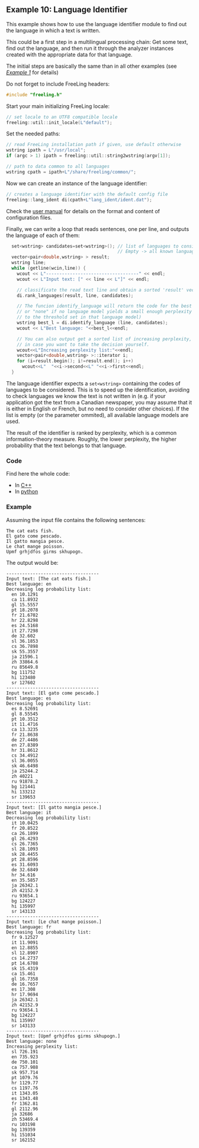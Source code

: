
## Example 10: Language Identifier

This example shows how to use the language identifier module to find out the language in which a text is written.

This could be a first step in a multilingual processing chain: Get some text, find out the language, and then run it through the analyzer instances created with the appropriate data for that language.

The initial steps are basically the same than in all other examples (see [*Example 1*](example01.md) for details)

Do not forget to include FreeLing headers:
```C++
#include "freeling.h"
```
	
Start your main initializing FreeLing locale:
```C++
// set locale to an UTF8 compatible locale
freeling::util::init_locale(L"default");
```

Set the needed paths:
```C++
// read FreeLing installation path if given, use default otherwise
wstring ipath = L"/usr/local";
if (argc > 1) ipath = freeling::util::string2wstring(argv[1]);

// path to data common to all languages
wstring cpath = ipath+L"/share/freeling/common/";
```

Now we can create an instance of the language identifier:
```C++
// creates a language identifier with the default config file
freeling::lang_ident di(cpath+L"lang_ident/ident.dat");
```  

Check the [user manual](https://talp-upc.gitbooks.io/freeling-user-manual/content/) for details on the format and content of configuration files.

Finally, we can write a loop that reads sentences, one per line, and outputs the language of each of them:
```C++
  set<wstring> candidates=set<wstring>(); // list of languages to consider. 
                                          // Empty -> all known languages
  vector<pair<double,wstring> > result;
  wstring line;
  while (getline(wcin,line)) {
    wcout << L"-----------------------------------" << endl;
    wcout << L"Input text: [" << line << L"]" << endl;

    // classificate the read text line and obtain a sorted 'result' vector <language_code, perplexity>
    di.rank_languages(result, line, candidates);

    // The funcion identify_language will return the code for the best language, 
    // or "none" if no language model yields a small enough perplexity (according
    // to the threshold set in that language model)
    wstring best_l = di.identify_language (line, candidates);
    wcout << L"Best language: "<<best_l<<endl;

    // You can also output get a sorted list of increasing perplexity,
    // in case you want to take the decision yourself.
    wcout<<L"Increasing perplexity list:"<<endl;
    vector<pair<double,wstring> >::iterator i;
    for (i=result.begin(); i!=result.end(); i++)
      wcout<<L"  "<<i->second<<L" "<<i->first<<endl;     
  }
``` 

The language identifier expects a `set<wstring>` containing the codes of languages to be considered. This is to speed up the identification, avoiding to check languages we know the text is not written in (e.g. if your application got the text from a Canadian newspaper, you may assume that it is either in English or French, but no need to consider other choices).
If the list is empty (or the parameter ommited), all available language models are used.

The result of the identifier is ranked by perplexity, which is a common information-theory measure. Roughly, the lower perplexity, the higher probability that the text belongs to that language. 


### Code

Find here the whole code:

* In [C++](code/example10.cc.md)
* In [python](code/example10.py.md)


### Example

Assuming the input file contains the following sentences:
``` 
The cat eats fish.
El gato come pescado.
Il gatto mangia pesce.
Le chat mange poisson.
Upmf grhjdfos girms skhupogn.
```

The output would be:
```
-----------------------------------
Input text: [The cat eats fish.]
Best language: en
Decreasing log probability list:
  en 10.1291
  ca 11.8932
  gl 15.5557
  pt 18.2078
  fr 21.6702
  hr 22.8298
  es 24.5168
  it 27.7298
  de 32.602
  sl 36.1853
  cs 36.7898
  sk 55.3557
  ja 21596.1
  zh 33864.6
  ru 85649.8
  bg 111752
  hi 123480
  sr 127602
-----------------------------------
Input text: [El gato come pescado.]
Best language: es
Decreasing log probability list:
  es 8.52691
  gl 8.55545
  pt 10.3512
  it 11.4716
  ca 13.3235
  fr 21.8638
  de 27.4486
  en 27.8389
  hr 31.8612
  cs 34.4912
  sl 36.0055
  sk 46.6498
  ja 25244.2
  zh 40221
  ru 91878.2
  bg 121441
  hi 133212
  sr 139653
-----------------------------------
Input text: [Il gatto mangia pesce.]
Best language: it
Decreasing log probability list:
  it 10.0425
  fr 20.8522
  ca 26.1899
  gl 26.4293
  cs 26.7365
  sl 28.1093
  sk 28.4455
  pt 28.8596
  es 31.6093
  de 32.6849
  hr 34.616
  en 35.5857
  ja 26342.1
  zh 42152.9
  ru 93654.1
  bg 124227
  hi 135997
  sr 143133
-----------------------------------
Input text: [Le chat mange poisson.]
Best language: fr
Decreasing log probability list:
  fr 9.12527
  it 11.9091
  en 12.8855
  sl 12.8907
  cs 14.2737
  pt 14.6708
  sk 15.4319
  ca 15.461
  gl 16.7358
  de 16.7657
  es 17.308
  hr 17.9694
  ja 26342.1
  zh 42152.9
  ru 93654.1
  bg 124227
  hi 135997
  sr 143133
-----------------------------------
Input text: [Upmf grhjdfos girms skhupogn.]
Best language: none
Increasing perplexity list:
  sl 726.191
  en 735.923
  de 750.101
  ca 757.988
  sk 957.714
  pt 1079.76
  hr 1129.77
  cs 1197.76
  it 1343.05
  es 1343.48
  fr 1362.81
  gl 2112.96
  ja 32686
  zh 53469.4
  ru 103198
  bg 139359
  hi 151034
  sr 162152
```


